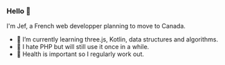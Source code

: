 ### Hello 👋

I'm Jef, a French web developper planning to move to Canada.

- 🌱 I’m currently learning three.js, Kotlin, data structures and algorithms.
- :hankey: I hate PHP but will still use it once in a while.
- :muscle: Health is important so I regularly work out.
<!--
**jef-schoolmeester/jef-schoolmeester** is a ✨ _special_ ✨ repository because its `README.md` (this file) appears on your GitHub profile.

-->

